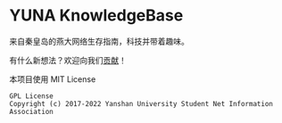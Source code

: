 # YUNA KnowledgeBase

来自秦皇岛的燕大网络生存指南，科技并带着趣味。

有什么新想法？欢迎向我们[贡献](CONTRIBUTING.md)！

本项目使用 MIT License

```text
GPL License
Copyright (c) 2017-2022 Yanshan University Student Net Information Association
```
